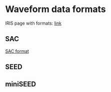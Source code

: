 # Waveform data formats

IRIS page with formats: [link](https://ds.iris.edu/ds/nodes/dmc/data/formats/)

## SAC

[SAC format](http://ds.iris.edu/files/sac-manual/manual/file_format.html)

## SEED




## miniSEED
